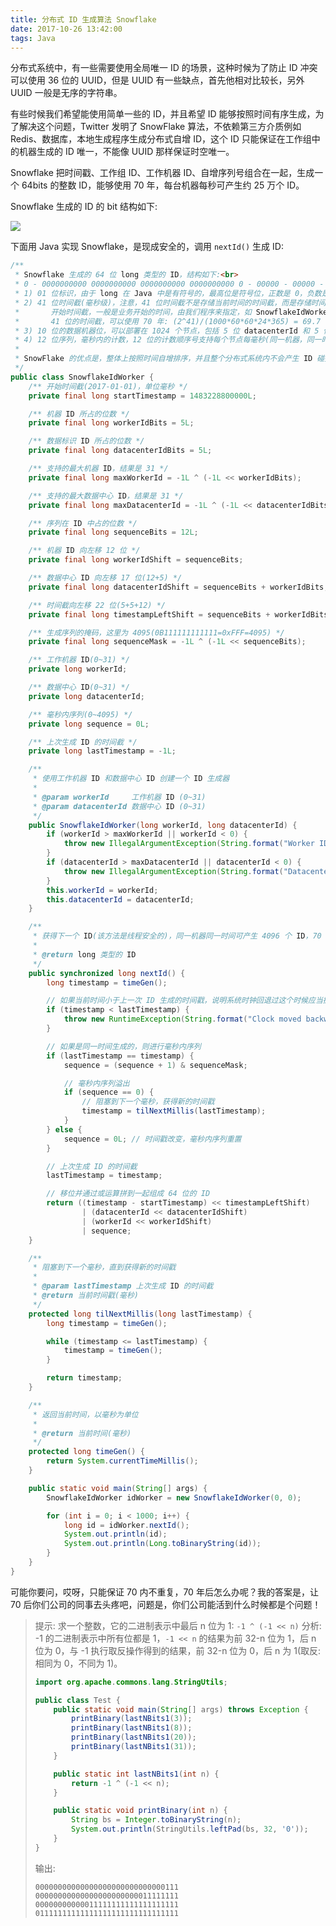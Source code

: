 ```yaml
---
title: 分布式 ID 生成算法 Snowflake
date: 2017-10-26 13:42:00
tags: Java
---
```


分布式系统中，有一些需要使用全局唯一 ID 的场景，这种时候为了防止 ID 冲突可以使用 36 位的 UUID，但是 UUID 有一些缺点，首先他相对比较长，另外 UUID 一般是无序的字符串。

有些时候我们希望能使用简单一些的 ID，并且希望 ID 能够按照时间有序生成，为了解决这个问题，Twitter 发明了 SnowFlake 算法，不依赖第三方介质例如 Redis、数据库，本地生成程序生成分布式自增 ID，这个 ID 只能保证在工作组中的机器生成的 ID 唯一，不能像 UUID 那样保证时空唯一。

Snowflake 把时间戳、工作组 ID、工作机器 ID、自增序列号组合在一起，生成一个 64bits 的整数 ID，能够使用 70 年，每台机器每秒可产生约 25 万个 ID。

Snowflake 生成的 ID 的 bit 结构如下:

![](/img/java/snowflake.png)<!--more-->

下面用 Java 实现 Snowflake，是现成安全的，调用 `nextId()` 生成 ID:

```java
/**
 * Snowflake 生成的 64 位 long 类型的 ID，结构如下:<br>
 * 0 - 0000000000 0000000000 0000000000 0000000000 0 - 00000 - 00000 - 000000000000 <br>
 * 1) 01 位标识，由于 long 在 Java 中是有符号的，最高位是符号位，正数是 0，负数是 1，ID 一般使用正数，所以最高位是 0<br>
 * 2) 41 位时间截(毫秒级)，注意，41 位时间截不是存储当前时间的时间截，而是存储时间截的差值(当前时间 - 开始时间)得到的值，
 *       开始时间截，一般是业务开始的时间，由我们程序来指定，如 SnowflakeIdWorker 中的 startTimestamp 属性。
 *       41 位的时间截，可以使用 70 年: (2^41)/(1000*60*60*24*365) = 69.7 年<br>
 * 3) 10 位的数据机器位，可以部署在 1024 个节点，包括 5 位 datacenterId 和 5 位 workerId<br>
 * 4) 12 位序列，毫秒内的计数，12 位的计数顺序号支持每个节点每毫秒(同一机器，同一时间截)产生 4096 个 ID 序号<br>
 *
 * SnowFlake 的优点是，整体上按照时间自增排序，并且整个分布式系统内不会产生 ID 碰撞(由数据中心 ID 和机器 ID 作区分)，并且效率较高，经测试，SnowFlake 每秒能够产生约 26 万个 ID。
 */
public class SnowflakeIdWorker {
    /** 开始时间截(2017-01-01)，单位毫秒 */
    private final long startTimestamp = 1483228800000L;

    /** 机器 ID 所占的位数 */
    private final long workerIdBits = 5L;

    /** 数据标识 ID 所占的位数 */
    private final long datacenterIdBits = 5L;

    /** 支持的最大机器 ID，结果是 31 */
    private final long maxWorkerId = -1L ^ (-1L << workerIdBits);

    /** 支持的最大数据中心 ID，结果是 31 */
    private final long maxDatacenterId = -1L ^ (-1L << datacenterIdBits);

    /** 序列在 ID 中占的位数 */
    private final long sequenceBits = 12L;

    /** 机器 ID 向左移 12 位 */
    private final long workerIdShift = sequenceBits;

    /** 数据中心 ID 向左移 17 位(12+5) */
    private final long datacenterIdShift = sequenceBits + workerIdBits;

    /** 时间截向左移 22 位(5+5+12) */
    private final long timestampLeftShift = sequenceBits + workerIdBits + datacenterIdBits;

    /** 生成序列的掩码，这里为 4095(0B111111111111=0xFFF=4095) */
    private final long sequenceMask = -1L ^ (-1L << sequenceBits);

    /** 工作机器 ID(0~31) */
    private long workerId;

    /** 数据中心 ID(0~31) */
    private long datacenterId;

    /** 毫秒内序列(0~4095) */
    private long sequence = 0L;

    /** 上次生成 ID 的时间截 */
    private long lastTimestamp = -1L;

    /**
     * 使用工作机器 ID 和数据中心 ID 创建一个 ID 生成器
     *
     * @param workerId     工作机器 ID (0~31)
     * @param datacenterId 数据中心 ID (0~31)
     */
    public SnowflakeIdWorker(long workerId, long datacenterId) {
        if (workerId > maxWorkerId || workerId < 0) {
            throw new IllegalArgumentException(String.format("Worker ID can't be greater than %d or less than 0", maxWorkerId));
        }
        if (datacenterId > maxDatacenterId || datacenterId < 0) {
            throw new IllegalArgumentException(String.format("Datacenter ID can't be greater than %d or less than 0", maxDatacenterId));
        }
        this.workerId = workerId;
        this.datacenterId = datacenterId;
    }

    /**
     * 获得下一个 ID(该方法是线程安全的)，同一机器同一时间可产生 4096 个 ID，70 年内不生成重复的 ID
     *
     * @return long 类型的 ID
     */
    public synchronized long nextId() {
        long timestamp = timeGen();

        // 如果当前时间小于上一次 ID 生成的时间戳，说明系统时钟回退过这个时候应当抛出异常
        if (timestamp < lastTimestamp) {
            throw new RuntimeException(String.format("Clock moved backwards. Refusing to generate id for %d milliseconds", lastTimestamp - timestamp));
        }

        // 如果是同一时间生成的，则进行毫秒内序列
        if (lastTimestamp == timestamp) {
            sequence = (sequence + 1) & sequenceMask;

            // 毫秒内序列溢出
            if (sequence == 0) {
                // 阻塞到下一个毫秒，获得新的时间戳
                timestamp = tilNextMillis(lastTimestamp);
            }
        } else {
            sequence = 0L; // 时间戳改变，毫秒内序列重置
        }

        // 上次生成 ID 的时间截
        lastTimestamp = timestamp;

        // 移位并通过或运算拼到一起组成 64 位的 ID
        return ((timestamp - startTimestamp) << timestampLeftShift)
                | (datacenterId << datacenterIdShift)
                | (workerId << workerIdShift)
                | sequence;
    }

    /**
     * 阻塞到下一个毫秒，直到获得新的时间戳
     *
     * @param lastTimestamp 上次生成 ID 的时间截
     * @return 当前时间戳(毫秒)
     */
    protected long tilNextMillis(long lastTimestamp) {
        long timestamp = timeGen();

        while (timestamp <= lastTimestamp) {
            timestamp = timeGen();
        }

        return timestamp;
    }

    /**
     * 返回当前时间，以毫秒为单位
     *
     * @return 当前时间(毫秒)
     */
    protected long timeGen() {
        return System.currentTimeMillis();
    }

    public static void main(String[] args) {
        SnowflakeIdWorker idWorker = new SnowflakeIdWorker(0, 0);

        for (int i = 0; i < 1000; i++) {
            long id = idWorker.nextId();
            System.out.println(id);
            System.out.println(Long.toBinaryString(id));
        }
    }
}
```

可能你要问，哎呀，只能保证 70 内不重复，70 年后怎么办呢？我的答案是，让 70 后你们公司的同事去头疼吧，问题是，你们公司能活到什么时候都是个问题！

> 提示: 求一个整数，它的二进制表示中最后 n 位为 1: `-1 ^ (-1 << n)`
> 分析: -1 的二进制表示中所有位都是 1，`-1 << n` 的结果为前 32-n 位为 1，后 n 位为 0，与 -1 执行取反操作得到的结果，前 32-n 位为 0，后 n 为 1(取反: 相同为 0，不同为 1)。
>
> ```java
> import org.apache.commons.lang.StringUtils;
>
> public class Test {
>     public static void main(String[] args) throws Exception {
>         printBinary(lastNBits1(3));
>         printBinary(lastNBits1(8));
>         printBinary(lastNBits1(20));
>         printBinary(lastNBits1(31));
>     }
>
>     public static int lastNBits1(int n) {
>         return -1 ^ (-1 << n);
>     }
>
>     public static void printBinary(int n) {
>         String bs = Integer.toBinaryString(n);
>         System.out.println(StringUtils.leftPad(bs, 32, '0'));
>     }
> }
> ```
>
> 输出:
>
> ```
> 00000000000000000000000000000111
> 00000000000000000000000011111111
> 00000000000011111111111111111111
> 01111111111111111111111111111111
> ```

